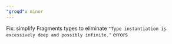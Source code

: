 ```yaml
---
"groqd": minor
---
```


Fix: simplify Fragments types to eliminate `"Type instantiation is excessively deep and possibly infinite."` errors
